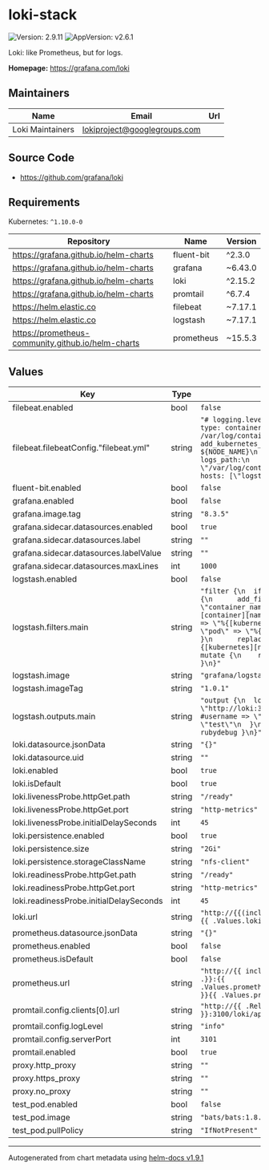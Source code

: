 # loki-stack

![Version: 2.9.11](https://img.shields.io/badge/Version-2.9.11-informational?style=flat-square) ![AppVersion: v2.6.1](https://img.shields.io/badge/AppVersion-v2.6.1-informational?style=flat-square)

Loki: like Prometheus, but for logs.

**Homepage:** <https://grafana.com/loki>

## Maintainers

| Name | Email | Url |
| ---- | ------ | --- |
| Loki Maintainers | <lokiproject@googlegroups.com> |  |

## Source Code

* <https://github.com/grafana/loki>

## Requirements

Kubernetes: `^1.10.0-0`

| Repository | Name | Version |
|------------|------|---------|
| https://grafana.github.io/helm-charts | fluent-bit | ^2.3.0 |
| https://grafana.github.io/helm-charts | grafana | ~6.43.0 |
| https://grafana.github.io/helm-charts | loki | ^2.15.2 |
| https://grafana.github.io/helm-charts | promtail | ^6.7.4 |
| https://helm.elastic.co | filebeat | ~7.17.1 |
| https://helm.elastic.co | logstash | ~7.17.1 |
| https://prometheus-community.github.io/helm-charts | prometheus | ~15.5.3 |

## Values

| Key | Type | Default | Description |
|-----|------|---------|-------------|
| filebeat.enabled | bool | `false` |  |
| filebeat.filebeatConfig."filebeat.yml" | string | `"# logging.level: debug\nfilebeat.inputs:\n- type: container\n  paths:\n    - /var/log/containers/*.log\n  processors:\n  - add_kubernetes_metadata:\n      host: ${NODE_NAME}\n      matchers:\n      - logs_path:\n          logs_path: \"/var/log/containers/\"\noutput.logstash:\n  hosts: [\"logstash-loki:5044\"]\n"` |  |
| fluent-bit.enabled | bool | `false` |  |
| grafana.enabled | bool | `false` |  |
| grafana.image.tag | string | `"8.3.5"` |  |
| grafana.sidecar.datasources.enabled | bool | `true` |  |
| grafana.sidecar.datasources.label | string | `""` |  |
| grafana.sidecar.datasources.labelValue | string | `""` |  |
| grafana.sidecar.datasources.maxLines | int | `1000` |  |
| logstash.enabled | bool | `false` |  |
| logstash.filters.main | string | `"filter {\n  if [kubernetes] {\n    mutate {\n      add_field => {\n        \"container_name\" => \"%{[kubernetes][container][name]}\"\n        \"namespace\" => \"%{[kubernetes][namespace]}\"\n        \"pod\" => \"%{[kubernetes][pod][name]}\"\n      }\n      replace => { \"host\" => \"%{[kubernetes][node][name]}\"}\n    }\n  }\n  mutate {\n    remove_field => [\"tags\"]\n  }\n}"` |  |
| logstash.image | string | `"grafana/logstash-output-loki"` |  |
| logstash.imageTag | string | `"1.0.1"` |  |
| logstash.outputs.main | string | `"output {\n  loki {\n    url => \"http://loki:3100/loki/api/v1/push\"\n    #username => \"test\"\n    #password => \"test\"\n  }\n  # stdout { codec => rubydebug }\n}"` |  |
| loki.datasource.jsonData | string | `"{}"` |  |
| loki.datasource.uid | string | `""` |  |
| loki.enabled | bool | `true` |  |
| loki.isDefault | bool | `true` |  |
| loki.livenessProbe.httpGet.path | string | `"/ready"` |  |
| loki.livenessProbe.httpGet.port | string | `"http-metrics"` |  |
| loki.livenessProbe.initialDelaySeconds | int | `45` |  |
| loki.persistence.enabled | bool | `true` |  |
| loki.persistence.size | string | `"2Gi"` |  |
| loki.persistence.storageClassName | string | `"nfs-client"` |  |
| loki.readinessProbe.httpGet.path | string | `"/ready"` |  |
| loki.readinessProbe.httpGet.port | string | `"http-metrics"` |  |
| loki.readinessProbe.initialDelaySeconds | int | `45` |  |
| loki.url | string | `"http://{{(include \"loki.serviceName\" .)}}:{{ .Values.loki.service.port }}"` |  |
| prometheus.datasource.jsonData | string | `"{}"` |  |
| prometheus.enabled | bool | `false` |  |
| prometheus.isDefault | bool | `false` |  |
| prometheus.url | string | `"http://{{ include \"prometheus.fullname\" .}}:{{ .Values.prometheus.server.service.servicePort }}{{ .Values.prometheus.server.prefixURL }}"` |  |
| promtail.config.clients[0].url | string | `"http://{{ .Release.Name }}:3100/loki/api/v1/push"` |  |
| promtail.config.logLevel | string | `"info"` |  |
| promtail.config.serverPort | int | `3101` |  |
| promtail.enabled | bool | `true` |  |
| proxy.http_proxy | string | `""` |  |
| proxy.https_proxy | string | `""` |  |
| proxy.no_proxy | string | `""` |  |
| test_pod.enabled | bool | `false` |  |
| test_pod.image | string | `"bats/bats:1.8.2"` |  |
| test_pod.pullPolicy | string | `"IfNotPresent"` |  |

----------------------------------------------
Autogenerated from chart metadata using [helm-docs v1.9.1](https://github.com/norwoodj/helm-docs/releases/v1.9.1)
